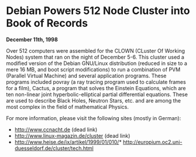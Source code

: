 
Debian Powers 512 Node Cluster into Book of Records
===================================================


**December 11th, 1998**


Over 512 computers were assembled for the CLOWN (CLuster Of Working Nodes)
system that ran on the night of December 5-6. This cluster used a modified
version of the Debian GNU/Linux distribution (reduced in size to a mere 16
MB, and boot script modifications) to run a combination of PVM (Parallel
Virtual Machine) and several application programs. These programs included
povray (a ray tracing program used to calculate frames for a film), Cactus,
a program that solves the Einstein Equations, which are ten non-linear joint
hyperbolic-elliptical partial differential equations. These are used to
describe Black Holes, Neutron Stars, etc. and are among the most complex in
the field of mathematical Physics.


For more information, please visit the following sites (mostly in German):
* http://www.ccnacht.de (dead link)
 * http://www.linux-magazin.de/cluster (dead link)
 * <http://www.heise.de/ix/artikel/1999/01/010/>* <http://europium.oc2.uni-duesseldorf.de/cluster/tech.html>





